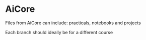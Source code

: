 # AiCore
Files from AiCore can include: practicals, notebooks and projects

Each branch should ideally be for a different course